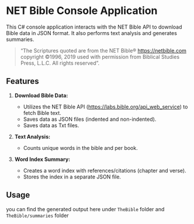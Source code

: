 # NET Bible Console Application

This C# console application interacts with the NET Bible API to download Bible data in JSON format.
It also performs text analysis and generates summaries.

> “The Scriptures quoted are from the NET Bible® https://netbible.com copyright ©1996, 2019 used with permission from Biblical Studies Press, L.L.C. All rights reserved”.

## Features

1. **Download Bible Data:**
   - Utilizes the NET Bible API (https://labs.bible.org/api_web_service) to fetch Bible text.
   - Saves data as JSON files (indented and non-indented).
   - Saves data as Txt files.

2. **Text Analysis:**
   - Counts unique words in the bible and per book.

3. **Word Index Summary:**
   - Creates a word index with references/citations (chapter and verse).
   - Stores the index in a separate JSON file.

## Usage
you can find the generated output here under `TheBible` folder and `TheBible/summaries` folder

